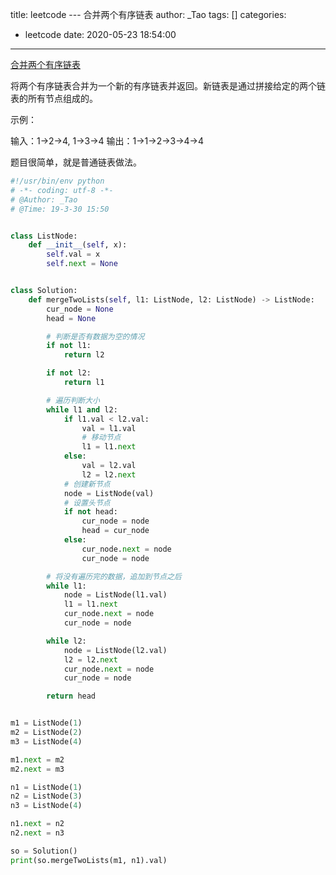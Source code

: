 title: leetcode --- 合并两个有序链表
author: _Tao
tags: []
categories:
  - leetcode
date: 2020-05-23 18:54:00
---
[合并两个有序链表](https://leetcode-cn.com/problems/merge-two-sorted-lists/)

将两个有序链表合并为一个新的有序链表并返回。新链表是通过拼接给定的两个链表的所有节点组成的。 

示例：

输入：1->2->4, 1->3->4
输出：1->1->2->3->4->4
<br/>

<!-- more -->

题目很简单，就是普通链表做法。
```python
#!/usr/bin/env python
# -*- coding: utf-8 -*-
# @Author: _Tao
# @Time: 19-3-30 15:50


class ListNode:
	def __init__(self, x):
		self.val = x
		self.next = None


class Solution:
	def mergeTwoLists(self, l1: ListNode, l2: ListNode) -> ListNode:
		cur_node = None
		head = None

		# 判断是否有数据为空的情况
		if not l1:
			return l2

		if not l2:
			return l1

		# 遍历判断大小
		while l1 and l2:
			if l1.val < l2.val:
				val = l1.val
				# 移动节点
				l1 = l1.next
			else:
				val = l2.val
				l2 = l2.next
			# 创建新节点
			node = ListNode(val)
			# 设置头节点
			if not head:
				cur_node = node
				head = cur_node
			else:
				cur_node.next = node
				cur_node = node

		# 将没有遍历完的数据，追加到节点之后
		while l1:
			node = ListNode(l1.val)
			l1 = l1.next
			cur_node.next = node
			cur_node = node

		while l2:
			node = ListNode(l2.val)
			l2 = l2.next
			cur_node.next = node
			cur_node = node

		return head


m1 = ListNode(1)
m2 = ListNode(2)
m3 = ListNode(4)

m1.next = m2
m2.next = m3

n1 = ListNode(1)
n2 = ListNode(3)
n3 = ListNode(4)

n1.next = n2
n2.next = n3

so = Solution()
print(so.mergeTwoLists(m1, n1).val)

```